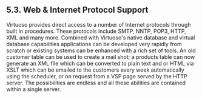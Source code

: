 <div>

<div>

<div>

<div>

## 5.3. Web & Internet Protocol Support

</div>

</div>

</div>

Virtuoso provides direct access to a number of Internet protocols
through built in procedures. These protocols include SMTP, NNTP, POP3,
HTTP, XML and many more. Combined with Virtuoso's native database and
virtual database capabilities applications can be developed very rapidly
from scratch or existing systems can be enhanced with a rich set of
tools. An old customer table can be used to create a mail shot; a
products table can now generate an XML file which can be converted to
plain text and or HTML via XSLT which can be emailed to the customers
every week automatically using the scheduler, or on request from a VSP
page served by the HTTP server. The possibilities are endless and all
these abilities are contained within a single server.

</div>
